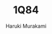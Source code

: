 ---
title: "1Q84"
author: "Haruki Murakami"
isbn: "0307593312"
isbn13: "9780307593313"
rating: "0"
publisher: "Knopf"
pages: "925"
publishYear: "2011"
read: ""
goodreads_id: "10357575"
---